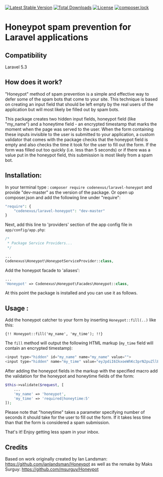 [![Latest Stable Version](https://poser.pugx.org/codenexus/laravel-honeypot/v/stable)](https://packagist.org/packages/codenexus/laravel-honeypot) [![Total Downloads](https://poser.pugx.org/codenexus/laravel-honeypot/downloads)](https://packagist.org/packages/codenexus/laravel-honeypot) [![License](https://poser.pugx.org/codenexus/laravel-honeypot/license)](https://packagist.org/packages/codenexus/laravel-honeypot) [![composer.lock](https://poser.pugx.org/codenexus/laravel-honeypot/composerlock)](https://packagist.org/packages/codenexus/laravel-honeypot)

Honeypot spam prevention for Laravel applications
=========

## Compatibility

Laravel 5.3

## How does it work? 

"Honeypot" method of spam prevention is a simple and effective way to defer some of the spam bots that come to your site. This technique is based on creating an input field that should be left empty by the real users of the application but will most likely be filled out by spam bots. 

This package creates two hidden input fields, honeypot field (like "my_name") and a honeytime field - an encrypted timestamp that marks the moment when the page was served to the user. When the form containing these inputs invisible to the user is submitted to your application, a custom validator that comes with the package checks that the honeypot field is empty and also checks the time it took for the user to fill out the form. If the form was filled out too quickly (i.e. less than 5 seconds) or if there was a value put in the honeypot field, this submission is most likely from a spam bot.

## Installation:

In your terminal type : `composer require codenexus/laravel-honeypot` and provide "dev-master" as the version of the package. Or open up composer.json and add the following line under "require":

```php
"require": {
    "codenexus/laravel-honeypot": "dev-master"
}
```

Next, add this line to 'providers' section of the app config file in `app/config/app.php`:

```php
/*
 * Package Service Providers...
 */

...
Codenexus\Honeypot\HoneypotServiceProvider::class,
```

Add the honeypot facade to 'aliases':

```php
...
'Honeypot' => Codenexus\Honeypot\Facades\Honeypot::class,
```

At this point the package is installed and you can use it as follows.

## Usage :

Add the honeypot catcher to your form by inserting `Honeypot::fill(..)` like this: 

`{!! Honeypot::fill('my_name', 'my_time'); !!}`  

The `fill` method will output the following HTML markup (`my_time` field will contain an encrypted timestamp):
    
```php
<input type="hidden" id="my_name" name="my_name" value="">
<input type="hidden" name="my_time" value="eyJpdiI6IkxoeWhKc3prN2puZllEajRwZ3lrc0I5bU42bUFWbzF1NEVVOEhxbG9WcFE9IiwidmFsdWUiOiJxNEtBT0NpYW5lUjJvWXp6VE45a1U0V3dNbk9Jd2RUNW42NFpiQWtTRllRPSIsIm1hYyI6IjAyMWQ0NWI1NTVkYTBjZTAxMTdhZmJmNTY0ZDI4Nzg4NzU3ODU4MjM1Y2MxNTVkYjAwNmFhNzBmNTdlNmJmMjkifQ==">
```

After adding the honeypot fields in the markup with the specified macro add the validation for the honeypot and honeytime fields of the form: 

```php
$this->validate($request, [
    ...
    'my_name' => 'honeypot',
    'my_time' => 'required|honeytime:5'
]);
```

Please note that "honeytime" takes a parameter specifying number of seconds it should take for the user to fill out the form. If it takes less time than that the form is considered a spam submission.

That's it! Enjoy getting less spam in your inbox.

## Credits

Based on work originally created by Ian Landsman: <https://github.com/ianlandsman/Honeypot> as well as the remake by Maks Surguy: <https://github.com/msurguy/Honeypot>
